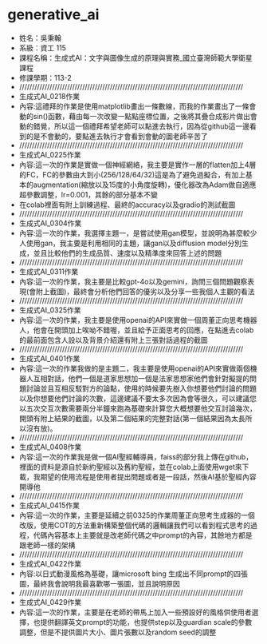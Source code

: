 # generative_ai

- 姓名：吳秉翰
- 系級：資工 115
- 課程名稱：生成式AI：文字與圖像生成的原理與實務_國立臺灣師範大學衛星課程
- 修課學期：113-2
- /////////////////////////////////////////////////////////////////////////////////////////
- 生成式AI_0218作業
- 內容:這禮拜的作業是使用matplotlib畫出一條數線，而我的作業畫出了一條會動的sin()函數，藉由每一次改變一點點座標位置，之後將其疊合成影片做出會動的錯覺，所以這一個禮拜希望老師可以點進去執行，因為從github這一邊看到的是不會動的，要點進去執行才會看到會動的圖老師辛苦了
- /////////////////////////////////////////////////////////////////////////////////////////
- 生成式AI_0225作業
- 內容:這一次的作業是實做一個神經網絡，我主要是實作一層的flatten加上4層的FC，FC的參數由大到小(256/128/64/32)這是為了避免過擬合，有加上基本的augmentation(縮放以及15度的小角度旋轉)，優化器改為Adam做自適應超參數調整，lr=0.001，其餘的部分基本不變
- 在colab裡面有附上訓練過程、最終的accuracy以及gradio的測試截圖
- /////////////////////////////////////////////////////////////////////////////////////////
- 生成式AI_0304作業
- 內容:這一次的作業，我選擇主題一，是嘗試使用gan模型，並說明為甚麼較少人使用gan，我主要是利用相同的主題，讓gan以及diffusion model分別生成，並且比較他們的生成品質、速度以及精準度來回答上述的問題
- /////////////////////////////////////////////////////////////////////////////////////////
- 生成式AI_0311作業
- 內容:這一次的作業，我主要是比較gpt-4o以及gemini，詢問三個問題觀察表現(會附上截圖)，最終會分析他們回答的優劣以及分享一些我個人主觀的看法
- /////////////////////////////////////////////////////////////////////////////////////////
- 生成式AI_0325作業
- 內容:這一次的作業，我主要是使用openai的API來實做一個周董正向思考機器人，他會在開頭加上唉呦不錯喔，並且給予正面思考的回應，在點進去colab的最前面包含人設以及背景介紹還有附上三張對話過程的截圖
- /////////////////////////////////////////////////////////////////////////////////////////
- 生成式AI_0401作業
- 內容:這一次的作業我做的是主題二，我主要是使用openai的API來實做兩個機器人互相對話，他們一個是道家思想加一個是法家思想家他們會針對擬提的問題討論並且互相反駁對方的論點，使用的時候要先樹入你想要他們討論的問題以及你想要他們討論的次數，這邊建議不要太多次因為會等很久，可以建議您以五次交互次數需要兩分半鐘來跑為基礎來計算您大概想要他交互討論幾次，開頭有附上結果的截圖，以及第二個結果的完整對話(第一個結果因為太長所以沒有放)。
-  /////////////////////////////////////////////////////////////////////////////////////////
- 生成式AI_0408作業
- 內容:這一次的作業我是做一個AI聖經輔導員，faiss的部分我上傳在github，裡面的資料是源自於新約聖經以及舊約聖經，並在colab上面使用wget來下載，我期望的使用流程是使用者提出問題或者是一段話，然後AI基於聖經內容開導他
- /////////////////////////////////////////////////////////////////////////////////////////
- 生成式AI_0415作業
- 內容:這一次的作業，主要是延續之前0325的作業周董正向思考生成器的一個改版，使用COT的方法重新構築整個代碼的邏輯讓我們可以看到程式思考的過程，代碼內容基本上主要就是改老師代碼之中prompt的內容，其餘地方都是跟老師一樣的架構
- /////////////////////////////////////////////////////////////////////////////////////////
- 生成式AI_0422作業
- 內容:以日式動漫風格為基礎，讓microsoft bing 生成出不同prompt的四張圖，最終我會說明我最喜歡哪一張圖，並且說明原因
- /////////////////////////////////////////////////////////////////////////////////////////
- 生成式AI_0429作業
- 內容:這一次的作業，主要是在老師的帶馬上加入一些預設好的風格供使用者選擇，也提供翻譯英文prompt的功能，也提供step以及guardian scale的參數調整，但是不提供圖片大小、圖片張數以及random seed的調整
